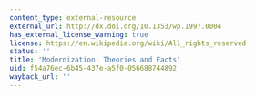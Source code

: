 ```yaml
---
content_type: external-resource
external_url: http://dx.doi.org/10.1353/wp.1997.0004
has_external_license_warning: true
license: https://en.wikipedia.org/wiki/All_rights_reserved
status: ''
title: 'Modernization: Theories and Facts'
uid: f54a76ec-6b45-437e-a5f0-056688744892
wayback_url: ''
---
```

